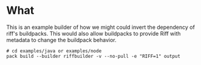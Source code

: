 # What

This is an example builder of how we might could invert the dependency of riff's buildpacks. This would also allow buildpacks to provide Riff with metadata to change the buildpack behavior.

```
# cd examples/java or examples/node
pack build --builder riffbuilder -v --no-pull -e "RIFF=1" output
```
